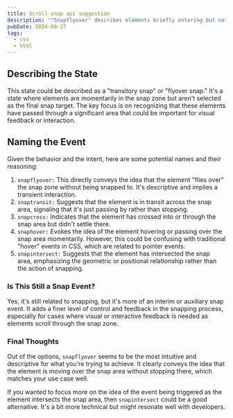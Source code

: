 ```yaml
---
title: Scroll snap api suggestion
description: '"Snapflyover" describes elements briefly entering but not stopping in the snap zone, providing visual or interactive feedback during scroll snapping.'
pubDate: 2024-08-27
tags: 
  - css
  - html
---
```


## Describing the State

This state could be described as a "transitory snap" or "flyover snap." It's a state
where elements are momentarily in the snap zone but aren't selected as the final snap
target. The key focus is on recognizing that these elements have passed through a
significant area that could be important for visual feedback or interaction.

## Naming the Event

Given the behavior and the intent, here are some potential names and their reasoning:
1. `snapflyover:` This directly conveys the idea that the element "flies
over" the snap zone without being snapped to. It's descriptive and implies a
transient interaction.
2. `snaptransit:` Suggests that the element is in transit across the snap
area, signaling that it's just passing by rather than stopping.
3. `snapcross:` Indicates that the element has crossed into or through the
snap area but didn't settle there.
4. `snaphover:` Evokes the idea of the element hovering or passing over the
snap area momentarily. However, this could be confusing with traditional "hover"
events in CSS, which are related to pointer events.
5. `snapintersect:` Suggests that the element has intersected the snap area,
emphasizing the geometric or positional relationship rather than the action of
snapping.

### Is This Still a Snap Event?

Yes, it's still related to snapping, but it's more of an interim or auxiliary snap
event. It adds a finer level of control and feedback in the snapping process, especially
for cases where visual or interactive feedback is needed as elements scroll through the
snap zone.

### Final Thoughts

Out of the options, `snapflyover` seems to be the most intuitive and descriptive
for what you're trying to achieve. It clearly conveys the idea that the element is moving
over the snap area without stopping there, which matches your use case well.

If you wanted to focus more on the idea of the event being triggered as the element
intersects the snap area, then `snapintersect` could be a good alternative. It's
a bit more technical but might resonate well with developers.

